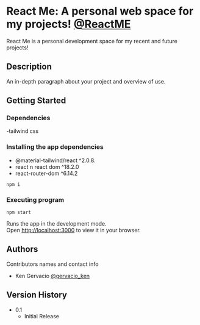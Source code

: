# React Me: A personal web space for my projects!  [@ReactME](https://react-9hn1d9ir8-jkenger.vercel.app/projects/all)

React Me is a personal development space for my recent and future projects!

## Description

An in-depth paragraph about your project and overview of use.

## Getting Started

### Dependencies

-tailwind css

### Installing the app dependencies

- @material-tailwind/react ^2.0.8.
- react n react dom ^18.2.0
- react-router-dom ^6.14.2

```
npm i
```

### Executing program

```
npm start
```

Runs the app in the development mode.\
Open [http://localhost:3000](http://localhost:3000) to view it in your browser.

## Authors

Contributors names and contact info

- Ken Gervacio [@gervacio_ken](https://twitter.com/gervacio_ken)

## Version History

- 0.1
  - Initial Release
